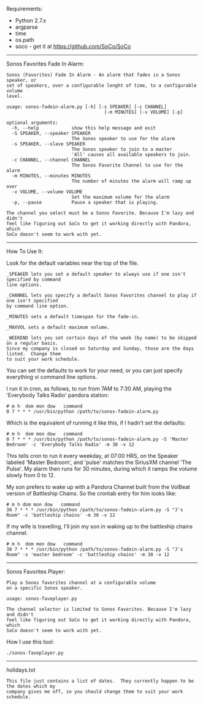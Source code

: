 Requirements:

* Python 2.7.x
 * argparse
 * time
 * os.path
 * soco - get it at https://github.com/SoCo/SoCo

----
Sonos Favorites Fade In  Alarm:
    
    Sonos (Favorites) Fade In Alarm - An alarm that fades in a Sonos speaker, or 
    set of speakers, over a configurable lenght of time, to a configurable volume
    level.
    
    usage: sonos-fadein-alarm.py [-h] [-s SPEAKER] [-c CHANNEL]
                                        [-m MINUTES] [-v VOLUME] [-p]
    
    optional arguments:
      -h, --help            show this help message and exit
      -S SPEAKER, --speaker SPEAKER
                            The Sonos speaker to use for the alarm
      -s SPEAKER, --slave SPEAKER
                            The Sonos speaker to join to a master
                            'All' causes all available speakers to join.
      -c CHANNEL, --channel CHANNEL
                            The Sonos Favorite Channel to use for the alarm
      -m MINUTES, --minutes MINUTES
                            The number of minutes the alarm will ramp up over
      -v VOLUME, --volume VOLUME
                            Set the maximum volume for the alarm
      -p, --pause           Pause a speaker that is playing.
    
    The channel you select must be a Sonos Favorite. Because I'm lazy and didn't
    feel like figuring out SoCo to get it working directly with Pandora, which
    SoCo doesn't seem to work with yet.


----
How To Use It:

Look for the default variables near the top of the file.

    _SPEAKER lets you set a default speaker to always use if one isn't specified by command
    line options.

    _CHANNEL lets you specify a default Sonos Favorites channel to play if one isn't specified
    by command line option.

    _MINUTES sets a default timespan for the fade-in.

    _MAXVOL sets a default maximum volume.

    _WEEKEND lets you set certain days of the week (by name) to be skipped on a regular basis.
    Since my company is closed on Saturday and Sunday, those are the days listed.  Change them
    to suit your work schedule.

You can set the defaults to work for your need, or you can just specify everything vi command line options.

I run it in cron, as follows, to run from 7AM to 7:30 AM, playing the 'Everybody Talks Radio' pandora station:

    # m h  dom mon dow   command
    0 7 * * * /usr/bin/python /path/to/sonos-fadein-alarm.py 

Which is the equivalent of running it like this, if I hadn't set the defaults:

    # m h  dom mon dow   command
    0 7 * * * /usr/bin/python /path/to/sonos-fadein-alarm.py -S 'Master Bedroom' -c 'Everybody Talks Radio' -m 30 -v 12

This tells cron to run it every weekday, at 07:00 HRS, on the Speaker labeled
'Master Bedroom', and 'pulse' matches the SiriusXM channel 'The Pulse'.  My alarm
then runs for 30 minutes, during which it ramps the volume slowly from 0 to 12.

My son prefers to wake up with a Pandora Channel built from the VolBeat version
of Battleship Chains.  So the crontab entry for him looks like:

    # m h dom mon dow   command
    30 7 * * * /usr/bin/python /path/to/sonos-fadein-alarm.py -S "J's Room" -c 'battleship chains' -m 30 -v 12

If my wife is travelling, I'll join my son in waking up to the battleship chains channel.

    # m h  dom mon dow   command
    30 7 * * * /usr/bin/python /path/to/sonos-fadein-alarm.py -S "J's Room" -s 'master bedroom' -c 'battleship chains' -m 30 -v 12

----
Sonos Favorites Player:
    
    Play a Sonos favorites channel at a configurable volume
    on a specific Sonos speaker.
    
    usage: sonos-faveplayer.py
    
    The channel selector is limited to Sonos Favorites. Because I'm lazy and didn't
    feel like figuring out SoCo to get it working directly with Pandora, which
    SoCo doesn't seem to work with yet.

How I use this tool:

    ./sonos-faveplayer.py

----

holidays.txt

    This file just contains a list of dates.  They currently happen to be the dates which my 
    company gives me off, so you should change them to suit your work schedule.


